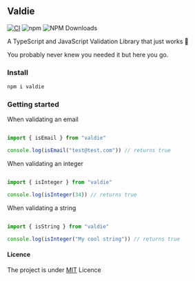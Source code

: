 ## Valdie
[![CI](https://github.com/Rwanda-Coding-Academy/Valdie/actions/workflows/superlinter.yml/badge.svg)](https://github.com/Rwanda-Coding-Academy/Valdie/actions/workflows/superlinter.yml) ![npm](https://img.shields.io/npm/v/valdie.svg?style=flat-square)
![NPM Downloads](https://img.shields.io/npm/dw/valdie?style=flat-square)


A TypeScript and JavaScript Validation Library that just works 🔨


You probably never knew you needed it but here you go.


### Install

```bash
npm i valdie
```


### Getting started

When validating an email

```javascript

import { isEmail } from "valdie"

console.log(isEmail("test@test.com")) // returns true
```

When validating an integer
```javascript

import { isInteger } from "valdie"

console.log(isInteger(34)) // returns true
```

When validating a string
```javascript

import { isString } from "valdie"

console.log(isInteger("My cool string")) // returns true
```


#### Licence

The project is under [MIT](https://github.com/Rwanda-Coding-Academy/Valdie/edit/main/README.md) Licence
